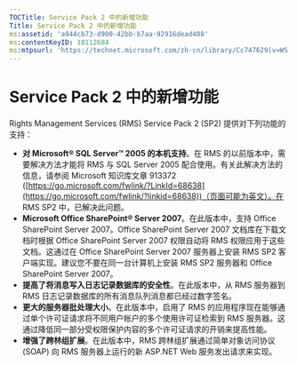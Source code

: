 ```yaml
---
TOCTitle: Service Pack 2 中的新增功能
Title: Service Pack 2 中的新增功能
ms:assetid: 'a944cb73-d900-42bb-b7aa-92916dead408'
ms:contentKeyID: 18112684
ms:mtpsurl: 'https://technet.microsoft.com/zh-cn/library/Cc747629(v=WS.10)'
---
```


Service Pack 2 中的新增功能
===========================

Rights Management Services (RMS) Service Pack 2 (SP2) 提供对下列功能的支持：

-   **对 Microsoft® SQL Server™ 2005 的本机支持**。在 RMS 的以前版本中，需要解决方法才能将 RMS 与 SQL Server 2005 配合使用。有关此解决方法的信息，请参阅 Microsoft 知识库文章 913372 ([https://go.microsoft.com/fwlink/?LinkId=68638](https://go.microsoft.com/fwlink/?linkid=68638))（页面可能为英文）。在 RMS SP2 中，已解决此问题。
-   **Microsoft Office SharePoint® Server 2007**。在此版本中，支持 Office SharePoint Server 2007。Office SharePoint Server 2007 文档库在下载文档时根据 Office SharePoint Server 2007 权限自动将 RMS 权限应用于这些文档。这通过在 Office SharePoint Server 2007 服务器上安装 RMS SP2 客户端实现。建议您不要在同一台计算机上安装 RMS SP2 服务器和 Office SharePoint Server 2007。
-   **提高了将消息写入日志记录数据库的安全性**。在此版本中，从 RMS 服务器到 RMS 日志记录数据库的所有消息队列消息都已经过数字签名。
-   **更大的服务器批处理大小**。在此版本中，启用了 RMS 的应用程序现在能够通过单个许可证请求将不同用户帐户的多个使用许可证检索到 RMS 服务器。这通过降低同一部分受权限保护内容的多个许可证请求的开销来提高性能。
-   **增强了跨林组扩展**。在此版本中，RMS 跨林组扩展通过简单对象访问协议 (SOAP) 向 RMS 服务器上运行的新 ASP.NET Web 服务发出请求来实现。
